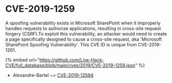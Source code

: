 # CVE-2019-1259

A spoofing vulnerability exists in Microsoft SharePoint when it improperly handles requests to authorize applications, resulting in cross-site request forgery (CSRF).To exploit this vulnerability, an attacker would need to create a page specifically designed to cause a cross-site request, aka 'Microsoft SharePoint Spoofing Vulnerability'. This CVE ID is unique from CVE-2019-1261.

{% embed url="https://github.com/Live-Hack-CVE/full_database/blob/main/cves/2019/CVE-2019-1259.json" %}


* Alexandre-Bartel ~> [CVE-2019-12594](https://zeste.alice-snow.ru/2019/database/cve-2019-1259/cve-2019-12594-alexandre-bartel)